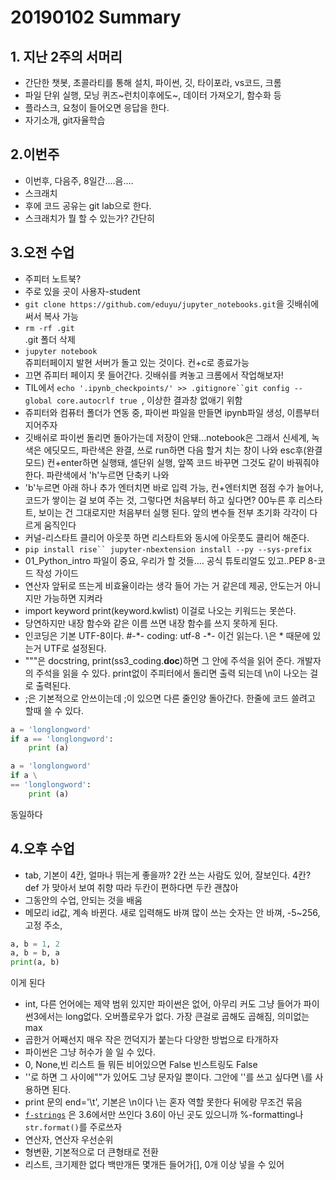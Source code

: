# 20190102 Summary

## 1. 지난 2주의 서머리

* 간단한 챗봇, 초콜라티를 통해 설치, 파이썬, 깃, 타이포라, vs코드, 크롬
* 파일 단위 실행, 모닝 퀴즈~런치이후에도~, 데이터 가져오기, 함수화 등
* 플라스크, 요청이 들어오면 응답을 한다.
* 자기소개, git자율학습

## 2.이번주

* 이번후, 다음주, 8일간....음....
* 스크래치
* 후에 코드 공유는 git lab으로 한다.
* 스크래치가 뭘 할 수 있는가? 간단히

## 3.오전 수업

* 주피터 노트북?
* 주로 있을 곳이 사용자-student
* `git clone https://github.com/eduyu/jupyter_notebooks.git`을 깃배쉬에 써서 복사 가능
* `rm -rf .git                                                                                                                         ` .git 폴더 삭제
* `jupyter notebook                                                                                                                    `쥬피터페이지 발현 서버가 돌고 있는 것이다. 컨+c로 종료가능
* 끄면 쥬피터 페이지 못 들어간다. 깃배쉬를 켜놓고 크롬에서 작업해보자!
* TIL에서 `echo '.ipynb_checkpoints/' >> .gitignore``git config --global core.autocrlf true `, 이상한 결과창 없애기 위함
* 쥬피터와 컴퓨터 폴더가 연동 중, 파이썬 파일을 만들면 ipynb파일 생성, 이름부터 지어주자
* 깃배쉬로 파이썬 돌리면 돌아가는데 저장이 안돼...notebook은 그래서 신세계, 녹색은 에딧모드, 파란색은 완결, 쓰로 run하면 다음 할거 치는 창이 나와 esc후(완결모드) 컨+enter하면 실행돼, 셀단위 실행, 앞쪽 코드 바꾸면 그것도 같이 바꿔줘야 한다. 파란색에서 'h'누르면 단축키 나와
* 'b'누르면 아래 하나 추가 엔터치면 바로 입력 가능, 컨+엔터치면 점점 수가 늘어나, 코드가 쌓이는 걸 보여 주는 것, 그렇다면 처음부터 하고 싶다면? 00누른 후 리스타트, 보이는 건 그대로지만 처음부터 실행 된다. 앞의 변수들 전부 초기화 각각이 다르게 움직인다
* 커널-리스타트 클리어 아웃풋 하면 리스타트와 동시에 아웃풋도 클리어 해준다.
* `pip install rise`` jupyter-nbextension install --py --sys-prefix                                 `
* 01_Python_intro 파일이 중요, 우리가 할 것들.... 공식 튜토리얼도 있고..PEP 8-코드 작성 가이드
* 연산자 앞뒤로 뜨는게 비효율이라는 생각 들어 가는 거 같은데 제공, 안도는거 아니지만 가능하면 지켜라
* import keyword
  print(keyword.kwlist) 이걸로 나오는 키워드는 못쓴다.
* 당연하지만 내장 함수와 같은 이름 쓰면 내장 함수를 쓰지 못하게 된다.
* 인코딩은 기본  UTF-8이다. #-\*- coding: utf-8 -\*- 이건 읽는다. \은 * 때문에 있는거 UTF로 설정된다.
* """은 docstring, print(ss3_coding.__doc__)하면 그 안에 주석을 읽어 준다. 개발자의 주석을 읽을 수 있다. print없이 주피터에서 돌리면 출력 되는데 \n이 나오는 걸로 출력된다.
* ;은 기본적으로 안쓰이는데 ;이 있으면 다른 줄인양 돌아간다. 한줄에 코드 쓸려고 할때 쓸 수 있다.

```python
a = 'longlongword'
if a == 'longlongword':
    print (a)
```

```python
a = 'longlongword'
if a \
== 'longlongword':
    print (a)
```

동일하다

## 4.오후 수업

* tab, 기본이 4칸, 얼마나 뛰는게 좋을까? 2칸 쓰는 사람도 있어, 잘보인다. 4칸? def 가 맞아서 보여 취향 따라 두칸이 편하다면 두칸 괜찮아
* 그동안의 수업, 안되는 것을 배움
* 메모리 id값, 계속 바뀐다. 새로 입력해도 바껴 많이 쓰는 숫자는 안 바껴, -5~256, 고정 주소, 

```python
a, b = 1, 2
a, b = b, a
print(a, b)
```

이게 된다

* int, 다른 언어에는 제약 범위 있지만 파이썬은 없어, 아무리 커도 그냥 들어가 파이썬3에서는 long없다. 오버플로우가 없다. 가장 큰걸로 곱해도 곱해짐, 의미없는 max
* 곱한거 어째선지 매우 작은 껀덕지가 붙는다 다양한 방법으로 타개하자
* 파이썬은 그냥 허수가 쓸 일 수 있다.
* 0, None,빈 리스트 들 뭐든 비어있으면 False 빈스트링도 False
* ''로 하면 그 사이에""가 있어도 그냥 문자일 뿐이다. 그안에 ''를 쓰고 싶다면 \를 사용하면 된다.
* print 문의 end='\t', 기본은 \n이다 \는 혼자 역할 못한다 뒤에랑 무조건 묶음
* [`f-strings`](https://www.python.org/dev/peps/pep-0498/) 은 3.6에서만 쓰인다 3.6이 아닌 곳도 있으니까 %-formatting나 `str.format()`를 주로쓰자
* 연산자, 연산자 우선순위
* 형변환, 기본적으로 더 큰형태로 전환
* 리스트, 크기제한 없다 백만개든 몇개든 들어가[], 0개 이상 넣을 수 있어